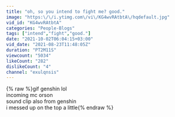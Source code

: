 ```yaml
---
title: "oh, so you intend to fight me? good."
image: "https:\/\/i.ytimg.com\/vi\/KG4wvRAtbtA\/hqdefault.jpg"
vid_id: "KG4wvRAtbtA"
categories: "People-Blogs"
tags: ["intend","fight","good."]
date: "2021-10-02T06:04:15+03:00"
vid_date: "2021-08-23T11:48:05Z"
duration: "PT2M11S"
viewcount: "5034"
likeCount: "282"
dislikeCount: "4"
channel: "exulqnsis"
---
```

{% raw %}gif genshin lol<br />incoming mc orson<br />sound clip also from genshin<br />i messed up on the top a little{% endraw %}
